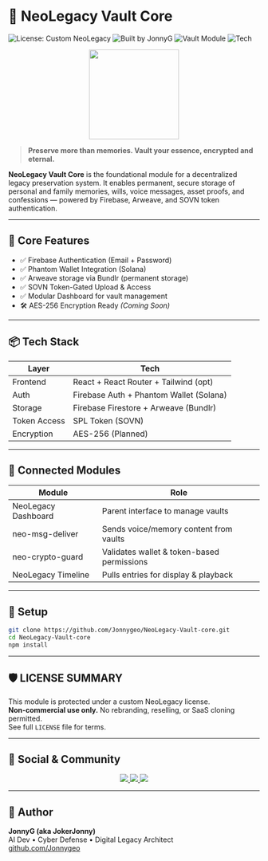 # 🧠 NeoLegacy Vault Core

![License: Custom NeoLegacy](https://img.shields.io/badge/License-Custom%20NeoLegacy-red)
![Built by JonnyG](https://img.shields.io/badge/Built%20by-JonnyG-blue)
![Vault Module](https://img.shields.io/badge/Module-Vault%20Core-purple)
![Tech](https://img.shields.io/badge/Tech-Firebase%2FArweave%2FReact-orange)

<p align="center">
  <a href="https://neo-shade.com">
    <img src="https://neo-shade.com/wp-content/uploads/2025/07/NeoLegacyBanner.jpg" height="180">
  </a>
</p>

> **Preserve more than memories. Vault your essence, encrypted and eternal.**

**NeoLegacy Vault Core** is the foundational module for a decentralized legacy preservation system. It enables permanent, secure storage of personal and family memories, wills, voice messages, asset proofs, and confessions — powered by Firebase, Arweave, and SOVN token authentication.

---

## 🔐 Core Features

- ✅ Firebase Authentication (Email + Password)
- ✅ Phantom Wallet Integration (Solana)
- ✅ Arweave storage via Bundlr (permanent storage)
- ✅ SOVN Token-Gated Upload & Access
- ✅ Modular Dashboard for vault management
- 🛠 AES-256 Encryption Ready *(Coming Soon)*

---

## 📦 Tech Stack

| Layer       | Tech                                   |
|------------|----------------------------------------|
| Frontend   | React + React Router + Tailwind (opt) |
| Auth       | Firebase Auth + Phantom Wallet (Solana) |
| Storage    | Firebase Firestore + Arweave (Bundlr)  |
| Token Access | SPL Token (SOVN)                     |
| Encryption | AES-256 (Planned)                      |

---

## 🧩 Connected Modules

| Module               | Role                                           |
|----------------------|------------------------------------------------|
| NeoLegacy Dashboard  | Parent interface to manage vaults              |
| neo-msg-deliver      | Sends voice/memory content from vaults         |
| neo-crypto-guard     | Validates wallet & token-based permissions     |
| NeoLegacy Timeline   | Pulls entries for display & playback           |

---

## 🚀 Setup

```bash
git clone https://github.com/Jonnygeo/NeoLegacy-Vault-core.git
cd NeoLegacy-Vault-core
npm install
```

---

## 🛡 LICENSE SUMMARY

This module is protected under a custom NeoLegacy license.  
**Non-commercial use only.** No rebranding, reselling, or SaaS cloning permitted.  
See full `LICENSE` file for terms.

---

## 🔗 Social & Community

<p align="center">
  <a href="https://x.com/neoshade2025">
    <img src="https://img.shields.io/badge/X-Twitter-black?style=for-the-badge&logo=twitter&logoColor=white">
  </a>
  <a href="https://youtube.com/@neoshade">
    <img src="https://img.shields.io/badge/YouTube-Subscribe-red?style=for-the-badge&logo=youtube&logoColor=white">
  </a>
  <a href="https://social.neo-shade.com">
    <img src="https://img.shields.io/badge/NeoShade%20Social-Join-blueviolet?style=for-the-badge&logo=discourse&logoColor=white">
  </a>
</p>

---

## 👤 Author

**JonnyG (aka JokerJonny)**  
AI Dev • Cyber Defense • Digital Legacy Architect  
[github.com/Jonnygeo](https://github.com/Jonnygeo)
